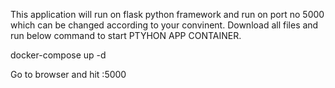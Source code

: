 This application will run on flask python framework and run on port no 5000 which can be changed according to your convinent. Download all files and run below command to start PTYHON APP CONTAINER.

docker-compose up -d

Go to browser and hit <Public-IP>:5000
